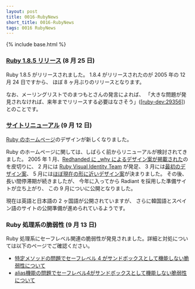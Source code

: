```yaml
---
layout: post
title: 0016-RubyNews
short_title: 0016-RubyNews
tags: 0016 RubyNews
---
```

{% include base.html %}


### [Ruby 1.8.5 リリース](http://www.ruby-lang.org/ja/news/2006/08/25/ruby-1-8-5/) (8 月 25 日)

Ruby 1.8.5 がリリースされました。
1.8.4 がリリースされたのが 2005 年の 12 月 24 日ですから、
ほぼ 8 ヶ月ぶりのリリースとなります。

なお、メーリングリストでのまつもとさんの発言によれば、
「大きな問題が発見されなければ、来年までリリースする必要はなさそう」([[ruby-dev:29356]](http://blade.nagaokaut.ac.jp/cgi-bin/scat.rb/ruby/ruby-dev/29356)) とのことです。

### [サイトリニューアル](http://www.ruby-lang.org/ja/news/2006/09/12/site-renewal/) (9 月 12 日)

[Ruby のホームページ](http://www.ruby-lang.org/ja/)のデザインが新しくなりました。

Ruby のホームページに関しては、しばらく前からリニューアルが検討されてきました。
2005 年 1 月、[Redhanded に _why によるデザイン案が掲載された](http://redhanded.hobix.com/cult/rubyorgMockup.html)のを皮切りに、
2 月には [Ruby Visual Identity Team](http://vit.rubyforge.org/wiki/wiki.pl) が発足、
3 月には[最初のデザイン案](http://redhanded.hobix.com/redesign2005/roundOne.html)、
5 月には[ほぼ現在の形に近いデザイン案](http://redhanded.hobix.com/redesign2005/roundTwo.html)が決まりました。
その後、長い間停滞期が続きましたが、
今年に入ってから Radiant を採用した準備サイトが立ち上がり、
この 9 月についに公開となりました。

現在は英語と日本語の 2 ヶ国語が公開されていますが、
さらに韓国語とスペイン語のサイトの公開準備が進められているようです。

### Ruby 処理系の脆弱性 (9 月 13 日)

Ruby 処理系にセーフレベル関連の脆弱性が発見されました。詳細と対処については以下のページでご確認ください。

* [特定メソッドの問題でセーフレベル 4 がサンドボックスとして機能しない脆弱性について](http://www.ruby-lang.org/ja/news/2006/09/13/JVN13947696/)
* [alias機能の問題でセーフレベル4がサンドボックスとして機能しない脆弱性について](http://www.ruby-lang.org/ja/news/2006/09/13/JVN83768862/)



